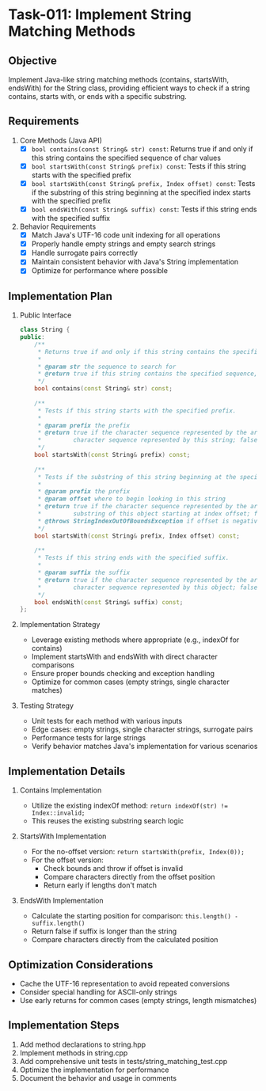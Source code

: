 # Task-011: Implement String Matching Methods

## Objective
Implement Java-like string matching methods (contains, startsWith, endsWith) for the String class, providing efficient ways to check if a string contains, starts with, or ends with a specific substring.

## Requirements

1. Core Methods (Java API)
   - [x] `bool contains(const String& str) const`: Returns true if and only if this string contains the specified sequence of char values
   - [x] `bool startsWith(const String& prefix) const`: Tests if this string starts with the specified prefix
   - [x] `bool startsWith(const String& prefix, Index offset) const`: Tests if the substring of this string beginning at the specified index starts with the specified prefix
   - [x] `bool endsWith(const String& suffix) const`: Tests if this string ends with the specified suffix

2. Behavior Requirements
   - [x] Match Java's UTF-16 code unit indexing for all operations
   - [x] Properly handle empty strings and empty search strings
   - [x] Handle surrogate pairs correctly
   - [x] Maintain consistent behavior with Java's String implementation
   - [x] Optimize for performance where possible

## Implementation Plan

1. Public Interface
   ```cpp
   class String {
   public:
       /**
        * Returns true if and only if this string contains the specified sequence of char values.
        * 
        * @param str the sequence to search for
        * @return true if this string contains the specified sequence, false otherwise
        */
       bool contains(const String& str) const;
       
       /**
        * Tests if this string starts with the specified prefix.
        * 
        * @param prefix the prefix
        * @return true if the character sequence represented by the argument is a prefix of the
        *         character sequence represented by this string; false otherwise
        */
       bool startsWith(const String& prefix) const;
       
       /**
        * Tests if the substring of this string beginning at the specified index starts with the specified prefix.
        * 
        * @param prefix the prefix
        * @param offset where to begin looking in this string
        * @return true if the character sequence represented by the argument is a prefix of the
        *         substring of this object starting at index offset; false otherwise
        * @throws StringIndexOutOfBoundsException if offset is negative or greater than the length of this string
        */
       bool startsWith(const String& prefix, Index offset) const;
       
       /**
        * Tests if this string ends with the specified suffix.
        * 
        * @param suffix the suffix
        * @return true if the character sequence represented by the argument is a suffix of the
        *         character sequence represented by this object; false otherwise
        */
       bool endsWith(const String& suffix) const;
   };
   ```

2. Implementation Strategy
   - Leverage existing methods where appropriate (e.g., indexOf for contains)
   - Implement startsWith and endsWith with direct character comparisons
   - Ensure proper bounds checking and exception handling
   - Optimize for common cases (empty strings, single character matches)

3. Testing Strategy
   - Unit tests for each method with various inputs
   - Edge cases: empty strings, single character strings, surrogate pairs
   - Performance tests for large strings
   - Verify behavior matches Java's implementation for various scenarios

## Implementation Details

1. Contains Implementation
   - Utilize the existing indexOf method: `return indexOf(str) != Index::invalid;`
   - This reuses the existing substring search logic

2. StartsWith Implementation
   - For the no-offset version: `return startsWith(prefix, Index(0));`
   - For the offset version:
     - Check bounds and throw if offset is invalid
     - Compare characters directly from the offset position
     - Return early if lengths don't match

3. EndsWith Implementation
   - Calculate the starting position for comparison: `this.length() - suffix.length()`
   - Return false if suffix is longer than the string
   - Compare characters directly from the calculated position

## Optimization Considerations
   - Cache the UTF-16 representation to avoid repeated conversions
   - Consider special handling for ASCII-only strings
   - Use early returns for common cases (empty strings, length mismatches)

## Implementation Steps

1. Add method declarations to string.hpp
2. Implement methods in string.cpp
3. Add comprehensive unit tests in tests/string_matching_test.cpp
4. Optimize the implementation for performance
5. Document the behavior and usage in comments
